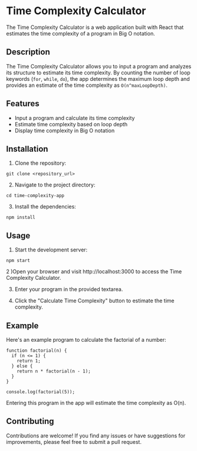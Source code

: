 # Time Complexity Calculator

The Time Complexity Calculator is a web application built with React that estimates the time complexity of a program in Big O notation.

## Description

The Time Complexity Calculator allows you to input a program and analyzes its structure to estimate its time complexity. By counting the number of loop keywords (`for`, `while`, `do`), the app determines the maximum loop depth and provides an estimate of the time complexity as `O(n^maxLoopDepth)`.

## Features

- Input a program and calculate its time complexity
- Estimate time complexity based on loop depth
- Display time complexity in Big O notation

## Installation

1. Clone the repository:

```shell
git clone <repository_url>
```

2. Navigate to the project directory:
 ```shell
cd time-complexity-app
```
3. Install the dependencies:
 ```shell
npm install
```
## Usage
1) Start the development server:
```shell
npm start
```
2 )Open your browser and visit http://localhost:3000 to access the Time Complexity Calculator.

3) Enter your program in the provided textarea.

4) Click the "Calculate Time Complexity" button to estimate the time complexity.

## Example
Here's an example program to calculate the factorial of a number:
```
function factorial(n) {
  if (n <= 1) {
    return 1;
  } else {
    return n * factorial(n - 1);
  }
}

console.log(factorial(5));
```

Entering this program in the app will estimate the time complexity as O(n).

## Contributing

Contributions are welcome! If you find any issues or have suggestions for improvements, please feel free to submit a pull request.




